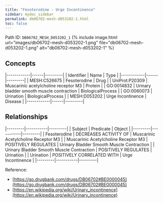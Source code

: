 ```yaml
---
title: "Fesoterodine - Urge Incontinence"
sidebar: mydoc_sidebar
permalink: db06702-mesh-d053202-1.html
toc: false 
---
```



Path ID: `DB06702_MESH_D053202_1`
{% include image.html url="images/db06702-mesh-d053202-1.png" file="db06702-mesh-d053202-1.png" alt="db06702-mesh-d053202-1" %}

## Concepts

|------------|------|---------|
| Identifier | Name | Type    |
|------------|------|---------|
| MESH:C526675 | Fesoterodine | Drug |
| UniProt:P20309 | Muscarinic acetylcholine receptor M3 | Protein |
| GO:0014832 | Urinary bladder smooth muscle contraction | BiologicalProcess |
| GO:0060073 | Urination | BiologicalProcess |
| MESH:D053202 | Urge Incontinence | Disease |
|------------|------|---------|

## Relationships

|---------|-----------|---------|
| Subject | Predicate | Object  |
|---------|-----------|---------|
| Fesoterodine | DECREASES ACTIVITY OF | Muscarinic Acetylcholine Receptor M3 |
| Muscarinic Acetylcholine Receptor M3 | POSITIVELY REGULATES | Urinary Bladder Smooth Muscle Contraction |
| Urinary Bladder Smooth Muscle Contraction | POSITIVELY REGULATES | Urination |
| Urination | POSITIVELY CORRELATED WITH | Urge Incontinence |
|---------|-----------|---------|

Reference: 
  - [https://go.drugbank.com/drugs/DB06702#BE0000045](https://go.drugbank.com/drugs/DB06702#BE0000045)
  - [https://en.wikipedia.org/wiki/Urinary_incontinence](https://en.wikipedia.org/wiki/Urinary_incontinence)
